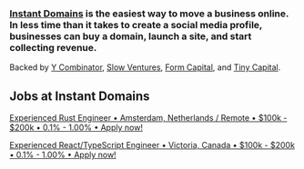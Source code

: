 ### [Instant Domains](https://instantdomains.com) is the easiest way to move a business online. In less time than it takes to create a social media profile, businesses can buy a domain, launch a site, and start collecting revenue.

Backed by [Y Combinator](https://ycombinator.com), [Slow Ventures](https://slow.co), [Form Capital](https://formcapital.com/), and [Tiny Capital](https://tiny.com).

## Jobs at Instant Domains

[Experienced Rust Engineer • Amsterdam, Netherlands / Remote • $100k - $200k • 0.1% - 1.00% • Apply now!](https://www.ycombinator.com/companies/instant-domains/jobs/oCFQlxH-experienced-rust-engineer)

[Experienced React/TypeScript Engineer • Victoria, Canada • $100k - $200k • 0.1% - 1.00% • Apply now!](https://www.ycombinator.com/companies/instant-domains/jobs/BOL8BuC-experienced-react-typescript-engineer)
